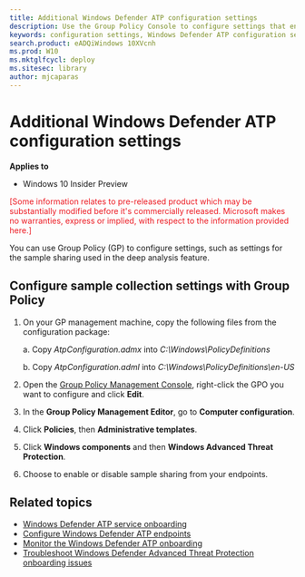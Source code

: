 ```yaml
---
title: Additional Windows Defender ATP configuration settings
description: Use the Group Policy Console to configure settings that enable sample sharing from your endpoints. These settings are used in the deep analysis feature.
keywords: configuration settings, Windows Defender ATP configuration settings, Windows Defender Advanced Threat Protection configuration settings, group policy Management Editor, computer configuration, policies, administrative templates, 
search.product: eADQiWindows 10XVcnh 
ms.prod: W10
ms.mktglfcycl: deploy
ms.sitesec: library
author: mjcaparas
---
```


# Additional Windows Defender ATP configuration settings

**Applies to**

- Windows 10 Insider Preview

<span style="color:#ED1C24;">[Some information relates to pre-released product which may be substantially modified before it's commercially released. Microsoft makes no warranties, express or implied, with respect to the information provided here.]</span>

You can use Group Policy (GP) to configure settings, such as settings for the sample sharing used in the deep analysis feature.

## Configure sample collection settings with Group Policy
1.  On your GP management machine, copy the following files from the
    configuration package:

    a.  Copy _AtpConfiguration.admx_ into _C:\\Windows\\PolicyDefinitions_
    
    b.  Copy _AtpConfiguration.adml_ into _C:\\Windows\\PolicyDefinitions\\en-US_

2.  Open the [Group Policy Management Console](https://technet.microsoft.com/en-us/library/cc731212.aspx), right-click the GPO you want to configure and click **Edit**.

3.  In the **Group Policy Management Editor**, go to **Computer configuration**.

4.  Click **Policies**, then **Administrative templates**.

5.  Click **Windows components** and then **Windows Advanced Threat Protection**.

6.  Choose to enable or disable sample sharing from your endpoints.

## Related topics
- [Windows Defender ATP service onboarding](service-onboarding-windows-advanced-threat-protection.md)
- [Configure Windows Defender ATP endpoints](configure-endpoints-windows-advanced-threat-protection.md)
- [Monitor the Windows Defender ATP onboarding](monitor-onboarding-windows-advanced-threat-protection.md)
- [Troubleshoot Windows Defender Advanced Threat Protection onboarding issues](troubleshoot-onboarding-windows-advanced-threat-protection.md)
